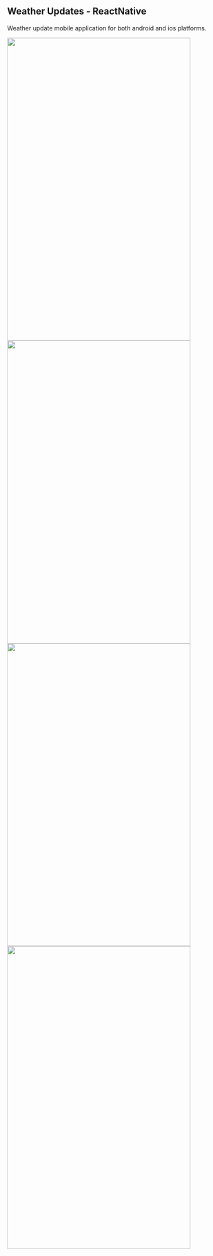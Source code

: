 ## Weather Updates - ReactNative

Weather update mobile application for both android and ios platforms.

<img src="https://user-images.githubusercontent.com/21248324/45915663-a64aaf00-be7a-11e8-8877-d4d89ab79100.png" width="425" height="700"/> <img src="https://user-images.githubusercontent.com/21248324/45915664-a64aaf00-be7a-11e8-86a5-0b3e5f6292a9.png" width="425" height="700"/> <img src="https://user-images.githubusercontent.com/21248324/45915665-a6e34580-be7a-11e8-9d82-ef57eb755512.png" width="425" height="700"/> <img src="https://user-images.githubusercontent.com/21248324/45915666-a6e34580-be7a-11e8-9000-4cac4d1b13a0.png" width="425" height="700"/>